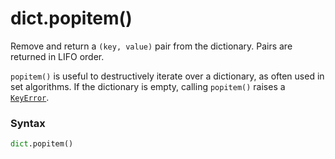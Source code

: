 # dict.popitem()

Remove and return a `(key, value)` pair from the dictionary. Pairs are returned in LIFO order.

`popitem()` is useful to destructively iterate over a dictionary, as often used in set algorithms. If the dictionary is empty, calling `popitem()` raises a [`KeyError`](/exceptions/KeyError.md).

### Syntax

```python
dict.popitem()
```
